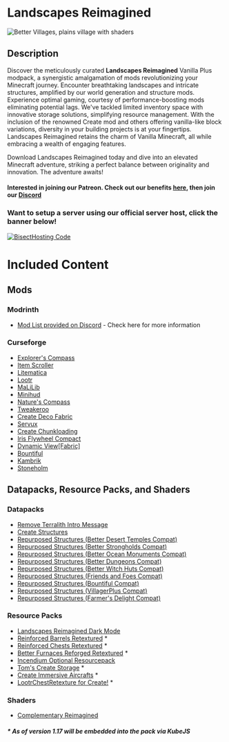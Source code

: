 # Landscapes Reimagined
![Better Villages, plains village with shaders](https://cdn.modrinth.com/data/MdznSbKA/images/b1ae18183a43f8fe4e0f05b4bc9494ece12bab7c.png)
## Description
Discover the meticulously curated **Landscapes Reimagined** Vanilla Plus modpack, a synergistic amalgamation of mods revolutionizing your Minecraft journey. Encounter breathtaking landscapes and intricate structures, amplified by our world generation and structure mods. Experience optimal gaming, courtesy of performance-boosting mods eliminating potential lags. We've tackled limited inventory space with innovative storage solutions, simplifying resource management. With the inclusion of the renowned Create mod and others offering vanilla-like block variations, diversity in your building projects is at your fingertips. Landscapes Reimagined retains the charm of Vanilla Minecraft, all while embracing a wealth of engaging features.

Download Landscapes Reimagined today and dive into an elevated Minecraft adventure, striking a perfect balance between originality and innovation. The adventure awaits!
#### **Interested in joining our Patreon. Check out our benefits [here](https://discord.com/servers/landscapes-reimagined-1097668922737696919), then join our [Discord](https://discord.gg/quenZthXgy)**

### Want to setup a server using our official server host, click the banner below!
[![BisectHosting Code](https://www.bisecthosting.com/partners/custom-banners/233f873f-6ff2-47cd-8a01-1a90c45bdb01.png)](https://bisecthosting.com/landscapes_reimagined?r=modrinth)

# Included Content
## Mods
### Modrinth
- [Mod List provided on Discord](https://discord.gg/quenZthXgy) - Check here for more information
### Curseforge
- [Explorer's Compass](https://www.curseforge.com/minecraft/mc-mods/explorers-compass)
- [Item Scroller](https://www.curseforge.com/minecraft/mc-mods/item-scroller)
- [Litematica](https://www.curseforge.com/minecraft/mc-mods/litematica)
- [Lootr](https://www.curseforge.com/minecraft/mc-mods/lootr-fabric)
- [MaLiLib](https://www.curseforge.com/minecraft/mc-mods/malilib)
- [Minihud](https://www.curseforge.com/minecraft/mc-mods/minihud)
- [Nature's Compass](https://www.curseforge.com/minecraft/mc-mods/natures-compass)
- [Tweakeroo](https://www.curseforge.com/minecraft/mc-mods/tweakeroo)
- [Create Deco Fabric](https://www.curseforge.com/minecraft/mc-mods/create-deco-fabric)
- [Servux](https://www.curseforge.com/minecraft/mc-mods/servux)
- [Create Chunkloading](https://www.curseforge.com/minecraft/mc-mods/create-chunkloading)
- [Iris Flywheel Compact](https://www.curseforge.com/minecraft/mc-mods/iris-flywheel-compat)
- [Dynamic View[Fabric]](https://www.curseforge.com/minecraft/mc-mods/dynamic-view-fabric)
- [Bountiful](https://www.curseforge.com/minecraft/mc-mods/bountiful-fabric)
- [Kambrik](https://www.curseforge.com/minecraft/mc-mods/kambrik)
- [Stoneholm](https://www.curseforge.com/minecraft/mc-mods/stoneholm)
## Datapacks, Resource Packs, and Shaders
### Datapacks
- [Remove Terralith Intro Message](https://modrinth.com/datapack/remove-terralith-intro-message)
- [Create Structures](https://modrinth.com/datapack/create-structures)
- [Repurposed Structures (Better Desert Temples Compat)](https://modrinth.com/datapack/repurposed-structures-better-desert-temples-compat)
- [Repurposed Structures (Better Strongholds Compat)](https://modrinth.com/datapack/repurposed-structures-better-strongholds-compat)
- [Repurposed Structures (Better Ocean Monuments Compat)](https://modrinth.com/datapack/repurposed-structures-better-ocean-monuments-compat)
- [Repurposed Structures (Better Dungeons Compat)](https://modrinth.com/datapack/repurposed-structures-better-dungeons-compat)
- [Repurposed Structures (Better Witch Huts Compat)](https://modrinth.com/datapack/repurposed-structures-better-witch-huts-compat)
- [Repurposed Structures (Friends and Foes Compat)](https://modrinth.com/datapack/repurposed-structures-friends-and-foes-compat)
- [Repurposed Structures (Bountiful Compat)](https://modrinth.com/datapack/repurposed-structures-bountiful-compat)
- [Repurposed Structures (VillagerPlus Compat)](https://modrinth.com/datapack/repurposed-structures-villagerplus-compat)
- [Repurposed Structures (Farmer's Delight Compat)](https://modrinth.com/datapack/repurposed-structures-farmers-delight-compat)
### Resource Packs
- [Landscapes Reimagined Dark Mode](https://modrinth.com/resourcepack/landscapes-reimagined-dark-mode) 
- [Reinforced Barrels Retextured](https://modrinth.com/resourcepack/reinforced-barrels-retextured) *
- [Reinforced Chests Retextured](https://modrinth.com/resourcepack/reinforced-chests-retextured) *
- [Better Furnaces Reforged Retextured](https://modrinth.com/resourcepack/better-furnaces-reforge-retextured) *
- [Incendium Optional Resourcepack](https://modrinth.com/resourcepack/incendium-optional-resourcepack)
- [Tom's Create Storage](https://www.curseforge.com/minecraft/texture-packs/create-simple-storage) *
- [Create Immersive Aircrafts](https://www.curseforge.com/minecraft/texture-packs/create-immersive-aircrafts-resource-pack) *
- [LootrChestRetexture for Create!](https://www.curseforge.com/minecraft/texture-packs/lootrchestretexture-for-create) *
### Shaders
- [Complementary Reimagined](https://modrinth.com/shader/complementary-reimagined)

##### * *As of version 1.17 will be embedded into the pack via KubeJS*
